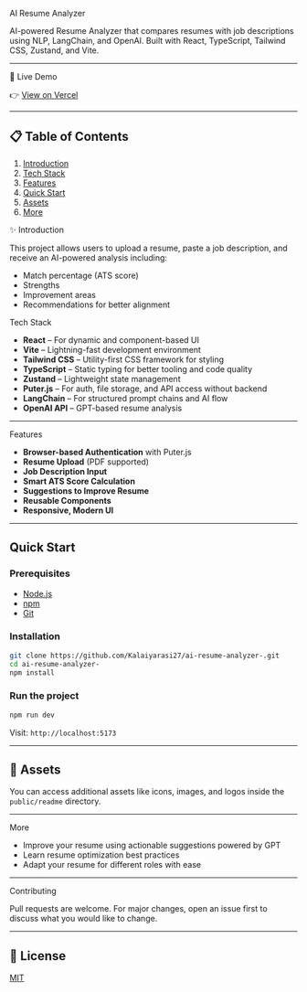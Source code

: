 
AI Resume Analyzer

AI-powered Resume Analyzer that compares resumes with job descriptions using NLP, LangChain, and OpenAI. Built with React, TypeScript, Tailwind CSS, Zustand, and Vite.

---

🚀 Live Demo

👉 [View on Vercel](https://ai-resume-analyzer-.vercel.app)

---

## 📋 Table of Contents

1. [Introduction](#introduction)
2. [Tech Stack](#tech-stack)
3. [Features](#features)
4. [Quick Start](#quick-start)
5. [Assets](#assets)
6. [More](#more)


✨ Introduction

This project allows users to upload a resume, paste a job description, and receive an AI-powered analysis including:

- Match percentage (ATS score)
- Strengths
- Improvement areas
- Recommendations for better alignment


 Tech Stack

- **React** – For dynamic and component-based UI
- **Vite** – Lightning-fast development environment
- **Tailwind CSS** – Utility-first CSS framework for styling
- **TypeScript** – Static typing for better tooling and code quality
- **Zustand** – Lightweight state management
- **Puter.js** – For auth, file storage, and API access without backend
- **LangChain** – For structured prompt chains and AI flow
- **OpenAI API** – GPT-based resume analysis

---

Features

-  **Browser-based Authentication** with Puter.js
-  **Resume Upload** (PDF supported)
-  **Job Description Input**
-  **Smart ATS Score Calculation**
-  **Suggestions to Improve Resume**
-  **Reusable Components**
-  **Responsive, Modern UI**

---

## Quick Start

### Prerequisites

- [Node.js](https://nodejs.org/)
- [npm](https://npmjs.com/)
- [Git](https://git-scm.com/)

### Installation

```bash
git clone https://github.com/Kalaiyarasi27/ai-resume-analyzer-.git
cd ai-resume-analyzer-
npm install
````

### Run the project

```bash
npm run dev
```

Visit: `http://localhost:5173`

---

## 🔗 Assets

You can access additional assets like icons, images, and logos inside the `public/readme` directory.

---

 More

* Improve your resume using actionable suggestions powered by GPT
* Learn resume optimization best practices
* Adapt your resume for different roles with ease

---

 Contributing

Pull requests are welcome. For major changes, open an issue first to discuss what you would like to change.

---

## 📄 License

[MIT](LICENSE)

